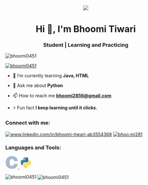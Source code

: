 <div align="center">
  <img height="150" src="https://camo.githubusercontent.com/872c62db6d5baa42ced66404e042d257b33de9073ddfb0e8d55586574b468863/68747470733a2f2f6d65646961312e67697068792e636f6d2f6d656469612f76312e59326c6b505463354d4749334e6a457865485a6a6458707365574675646d343062476c366332557a5a486c33624464796247467a635745314d574d7a63584e766154426859795a6c634431324d563970626e526c636d35686246396e61575a66596e6c666157516d593351395a772f4c3152317476493973766b495777705659722f67697068792e676966"  />
</div>
<h1 align="center">Hi 👋, I'm Bhoomi Tiwari</h1>
<h3 align="center">Student | Learning and Practicing</h3>

<p align="left"> <img src="https://komarev.com/ghpvc/?username=bhoomi0451&label=Profile%20views&color=0e75b6&style=flat" alt="bhoomi0451" /> </p>

<p align="left"> <a href="https://github.com/ryo-ma/github-profile-trophy"><img src="https://github-profile-trophy.vercel.app/?username=bhoomi0451" alt="bhoomi0451" /></a> </p>

- 🌱 I’m currently learning **Java, HTML**

- 💬 Ask me about **Python**

- 📫 How to reach me **bhoomi2856@gmail.com**

- ⚡ Fun fact **I keep learning until it clicks.**

<h3 align="left">Connect with me:</h3>
<p align="left">
<a href="https://linkedin.com/in/www.linkedin.com/in/bhoomi-tiwari-ab3554368" target="blank"><img align="center" src="https://raw.githubusercontent.com/rahuldkjain/github-profile-readme-generator/master/src/images/icons/Social/linked-in-alt.svg" alt="www.linkedin.com/in/bhoomi-tiwari-ab3554368" height="30" width="40" /></a>
<a href="https://instagram.com/bhoo.mi281" target="blank"><img align="center" src="https://raw.githubusercontent.com/rahuldkjain/github-profile-readme-generator/master/src/images/icons/Social/instagram.svg" alt="bhoo.mi281" height="30" width="40" /></a>
</p>

<h3 align="left">Languages and Tools:</h3>
<p align="left"> <a href="https://www.cprogramming.com/" target="_blank" rel="noreferrer"> <img src="https://raw.githubusercontent.com/devicons/devicon/master/icons/c/c-original.svg" alt="c" width="40" height="40"/> </a> <a href="https://www.python.org" target="_blank" rel="noreferrer"> <img src="https://raw.githubusercontent.com/devicons/devicon/master/icons/python/python-original.svg" alt="python" width="40" height="40"/> </a> </p>

<p><img align="left" src="https://github-readme-stats.vercel.app/api/top-langs?username=bhoomi0451&show_icons=true&locale=en&layout=compact" alt="bhoomi0451" /></p>

<p>&nbsp;<img align="center" src="https://github-readme-stats.vercel.app/api?username=bhoomi0451&show_icons=true&locale=en" alt="bhoomi0451" /></p>
